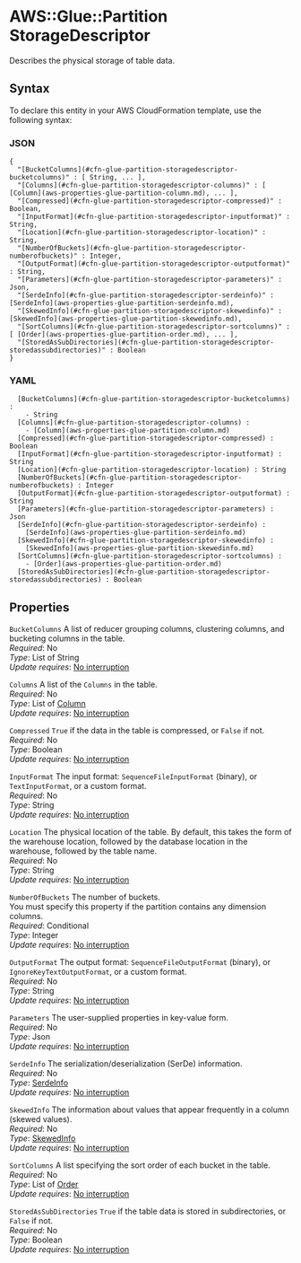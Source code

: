 # AWS::Glue::Partition StorageDescriptor<a name="aws-properties-glue-partition-storagedescriptor"></a>

Describes the physical storage of table data\.

## Syntax<a name="aws-properties-glue-partition-storagedescriptor-syntax"></a>

To declare this entity in your AWS CloudFormation template, use the following syntax:

### JSON<a name="aws-properties-glue-partition-storagedescriptor-syntax.json"></a>

```
{
  "[BucketColumns](#cfn-glue-partition-storagedescriptor-bucketcolumns)" : [ String, ... ],
  "[Columns](#cfn-glue-partition-storagedescriptor-columns)" : [ [Column](aws-properties-glue-partition-column.md), ... ],
  "[Compressed](#cfn-glue-partition-storagedescriptor-compressed)" : Boolean,
  "[InputFormat](#cfn-glue-partition-storagedescriptor-inputformat)" : String,
  "[Location](#cfn-glue-partition-storagedescriptor-location)" : String,
  "[NumberOfBuckets](#cfn-glue-partition-storagedescriptor-numberofbuckets)" : Integer,
  "[OutputFormat](#cfn-glue-partition-storagedescriptor-outputformat)" : String,
  "[Parameters](#cfn-glue-partition-storagedescriptor-parameters)" : Json,
  "[SerdeInfo](#cfn-glue-partition-storagedescriptor-serdeinfo)" : [SerdeInfo](aws-properties-glue-partition-serdeinfo.md),
  "[SkewedInfo](#cfn-glue-partition-storagedescriptor-skewedinfo)" : [SkewedInfo](aws-properties-glue-partition-skewedinfo.md),
  "[SortColumns](#cfn-glue-partition-storagedescriptor-sortcolumns)" : [ [Order](aws-properties-glue-partition-order.md), ... ],
  "[StoredAsSubDirectories](#cfn-glue-partition-storagedescriptor-storedassubdirectories)" : Boolean
}
```

### YAML<a name="aws-properties-glue-partition-storagedescriptor-syntax.yaml"></a>

```
﻿  [BucketColumns](#cfn-glue-partition-storagedescriptor-bucketcolumns) : 
    - String
﻿  [Columns](#cfn-glue-partition-storagedescriptor-columns) : 
    - [Column](aws-properties-glue-partition-column.md)
﻿  [Compressed](#cfn-glue-partition-storagedescriptor-compressed) : Boolean
﻿  [InputFormat](#cfn-glue-partition-storagedescriptor-inputformat) : String
﻿  [Location](#cfn-glue-partition-storagedescriptor-location) : String
﻿  [NumberOfBuckets](#cfn-glue-partition-storagedescriptor-numberofbuckets) : Integer
﻿  [OutputFormat](#cfn-glue-partition-storagedescriptor-outputformat) : String
﻿  [Parameters](#cfn-glue-partition-storagedescriptor-parameters) : Json
﻿  [SerdeInfo](#cfn-glue-partition-storagedescriptor-serdeinfo) : 
    [SerdeInfo](aws-properties-glue-partition-serdeinfo.md)
﻿  [SkewedInfo](#cfn-glue-partition-storagedescriptor-skewedinfo) : 
    [SkewedInfo](aws-properties-glue-partition-skewedinfo.md)
﻿  [SortColumns](#cfn-glue-partition-storagedescriptor-sortcolumns) : 
    - [Order](aws-properties-glue-partition-order.md)
﻿  [StoredAsSubDirectories](#cfn-glue-partition-storagedescriptor-storedassubdirectories) : Boolean
```

## Properties<a name="aws-properties-glue-partition-storagedescriptor-properties"></a>

`BucketColumns`  <a name="cfn-glue-partition-storagedescriptor-bucketcolumns"></a>
A list of reducer grouping columns, clustering columns, and bucketing columns in the table\.  
*Required*: No  
*Type*: List of String  
*Update requires*: [No interruption](https://docs.aws.amazon.com/AWSCloudFormation/latest/UserGuide/using-cfn-updating-stacks-update-behaviors.html#update-no-interrupt)

`Columns`  <a name="cfn-glue-partition-storagedescriptor-columns"></a>
A list of the `Columns` in the table\.  
*Required*: No  
*Type*: List of [Column](aws-properties-glue-partition-column.md)  
*Update requires*: [No interruption](https://docs.aws.amazon.com/AWSCloudFormation/latest/UserGuide/using-cfn-updating-stacks-update-behaviors.html#update-no-interrupt)

`Compressed`  <a name="cfn-glue-partition-storagedescriptor-compressed"></a>
 `True` if the data in the table is compressed, or `False` if not\.  
*Required*: No  
*Type*: Boolean  
*Update requires*: [No interruption](https://docs.aws.amazon.com/AWSCloudFormation/latest/UserGuide/using-cfn-updating-stacks-update-behaviors.html#update-no-interrupt)

`InputFormat`  <a name="cfn-glue-partition-storagedescriptor-inputformat"></a>
The input format: `SequenceFileInputFormat` \(binary\), or `TextInputFormat`, or a custom format\.  
*Required*: No  
*Type*: String  
*Update requires*: [No interruption](https://docs.aws.amazon.com/AWSCloudFormation/latest/UserGuide/using-cfn-updating-stacks-update-behaviors.html#update-no-interrupt)

`Location`  <a name="cfn-glue-partition-storagedescriptor-location"></a>
The physical location of the table\. By default, this takes the form of the warehouse location, followed by the database location in the warehouse, followed by the table name\.  
*Required*: No  
*Type*: String  
*Update requires*: [No interruption](https://docs.aws.amazon.com/AWSCloudFormation/latest/UserGuide/using-cfn-updating-stacks-update-behaviors.html#update-no-interrupt)

`NumberOfBuckets`  <a name="cfn-glue-partition-storagedescriptor-numberofbuckets"></a>
The number of buckets\.  
You must specify this property if the partition contains any dimension columns\.  
*Required*: Conditional  
*Type*: Integer  
*Update requires*: [No interruption](https://docs.aws.amazon.com/AWSCloudFormation/latest/UserGuide/using-cfn-updating-stacks-update-behaviors.html#update-no-interrupt)

`OutputFormat`  <a name="cfn-glue-partition-storagedescriptor-outputformat"></a>
The output format: `SequenceFileOutputFormat` \(binary\), or `IgnoreKeyTextOutputFormat`, or a custom format\.  
*Required*: No  
*Type*: String  
*Update requires*: [No interruption](https://docs.aws.amazon.com/AWSCloudFormation/latest/UserGuide/using-cfn-updating-stacks-update-behaviors.html#update-no-interrupt)

`Parameters`  <a name="cfn-glue-partition-storagedescriptor-parameters"></a>
The user\-supplied properties in key\-value form\.  
*Required*: No  
*Type*: Json  
*Update requires*: [No interruption](https://docs.aws.amazon.com/AWSCloudFormation/latest/UserGuide/using-cfn-updating-stacks-update-behaviors.html#update-no-interrupt)

`SerdeInfo`  <a name="cfn-glue-partition-storagedescriptor-serdeinfo"></a>
The serialization/deserialization \(SerDe\) information\.  
*Required*: No  
*Type*: [SerdeInfo](aws-properties-glue-partition-serdeinfo.md)  
*Update requires*: [No interruption](https://docs.aws.amazon.com/AWSCloudFormation/latest/UserGuide/using-cfn-updating-stacks-update-behaviors.html#update-no-interrupt)

`SkewedInfo`  <a name="cfn-glue-partition-storagedescriptor-skewedinfo"></a>
The information about values that appear frequently in a column \(skewed values\)\.  
*Required*: No  
*Type*: [SkewedInfo](aws-properties-glue-partition-skewedinfo.md)  
*Update requires*: [No interruption](https://docs.aws.amazon.com/AWSCloudFormation/latest/UserGuide/using-cfn-updating-stacks-update-behaviors.html#update-no-interrupt)

`SortColumns`  <a name="cfn-glue-partition-storagedescriptor-sortcolumns"></a>
A list specifying the sort order of each bucket in the table\.  
*Required*: No  
*Type*: List of [Order](aws-properties-glue-partition-order.md)  
*Update requires*: [No interruption](https://docs.aws.amazon.com/AWSCloudFormation/latest/UserGuide/using-cfn-updating-stacks-update-behaviors.html#update-no-interrupt)

`StoredAsSubDirectories`  <a name="cfn-glue-partition-storagedescriptor-storedassubdirectories"></a>
 `True` if the table data is stored in subdirectories, or `False` if not\.  
*Required*: No  
*Type*: Boolean  
*Update requires*: [No interruption](https://docs.aws.amazon.com/AWSCloudFormation/latest/UserGuide/using-cfn-updating-stacks-update-behaviors.html#update-no-interrupt)